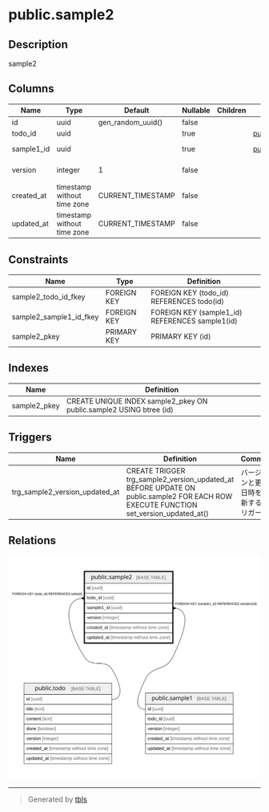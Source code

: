 # public.sample2

## Description

sample2

## Columns

| Name | Type | Default | Nullable | Children | Parents | Comment |
| ---- | ---- | ------- | -------- | -------- | ------- | ------- |
| id | uuid | gen_random_uuid() | false |  |  | ID |
| todo_id | uuid |  | true |  | [public.todo](public.todo.md) | ToDo ID |
| sample1_id | uuid |  | true |  | [public.sample1](public.sample1.md) | Sample1 ID |
| version | integer | 1 | false |  |  | バージョン |
| created_at | timestamp without time zone | CURRENT_TIMESTAMP | false |  |  | 作成日時 |
| updated_at | timestamp without time zone | CURRENT_TIMESTAMP | false |  |  | 更新日時 |

## Constraints

| Name | Type | Definition |
| ---- | ---- | ---------- |
| sample2_todo_id_fkey | FOREIGN KEY | FOREIGN KEY (todo_id) REFERENCES todo(id) |
| sample2_sample1_id_fkey | FOREIGN KEY | FOREIGN KEY (sample1_id) REFERENCES sample1(id) |
| sample2_pkey | PRIMARY KEY | PRIMARY KEY (id) |

## Indexes

| Name | Definition |
| ---- | ---------- |
| sample2_pkey | CREATE UNIQUE INDEX sample2_pkey ON public.sample2 USING btree (id) |

## Triggers

| Name | Definition | Comment |
| ---- | ---------- | ------- |
| trg_sample2_version_updated_at | CREATE TRIGGER trg_sample2_version_updated_at BEFORE UPDATE ON public.sample2 FOR EACH ROW EXECUTE FUNCTION set_version_updated_at() | バージョンと更新日時を更新するトリガー |

## Relations

![er](public.sample2.svg)

---

> Generated by [tbls](https://github.com/k1LoW/tbls)
